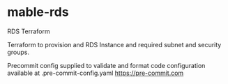 # mable-rds
RDS Terraform

Terraform to provision and RDS Instance and required subnet and security groups.

Precommit config supplied to validate and format code configuration available at .pre-commit-config.yaml https://pre-commit.com
